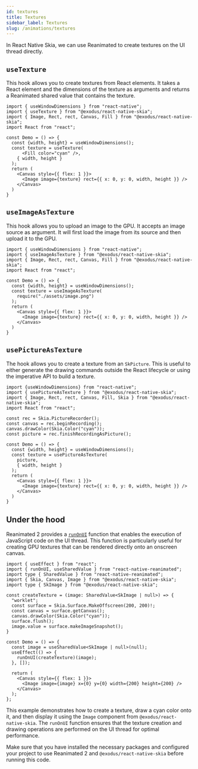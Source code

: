 ```yaml
---
id: textures
title: Textures
sidebar_label: Textures
slug: /animations/textures
---
```


In React Native Skia, we can use Reanimated to create textures on the UI thread directly.

## `useTexture`

This hook allows you to create textures from React elements.
It takes a React element and the dimensions of the texture as arguments and returns a Reanimated shared value that contains the texture.

```tsx twoslash
import { useWindowDimensions } from "react-native";
import { useTexture } from "@exodus/react-native-skia";
import { Image, Rect, rect, Canvas, Fill } from "@exodus/react-native-skia";
import React from "react";

const Demo = () => {
  const {width, height} = useWindowDimensions();
  const texture = useTexture(
      <Fill color="cyan" />,
    { width, height }
  );
  return (
    <Canvas style={{ flex: 1 }}>
      <Image image={texture} rect={{ x: 0, y: 0, width, height }} />
    </Canvas>
  )
}
```

## `useImageAsTexture`

This hook allows you to upload an image to the GPU.
It accepts an image source as argument.
It will first load the image from its source and then upload it to the GPU.

```tsx twoslash
import { useWindowDimensions } from "react-native";
import { useImageAsTexture } from "@exodus/react-native-skia";
import { Image, Rect, rect, Canvas, Fill } from "@exodus/react-native-skia";
import React from "react";

const Demo = () => {
  const {width, height} = useWindowDimensions();
  const texture = useImageAsTexture(
    require("./assets/image.png")
  );
  return (
    <Canvas style={{ flex: 1 }}>
      <Image image={texture} rect={{ x: 0, y: 0, width, height }} />
    </Canvas>
  )
}
```

## `usePictureAsTexture`

The hook allows you to create a texture from an `SkPicture`.
This is useful to either generate the drawing commands outside the React lifecycle or using the imperative API to build a texture.

```tsx twoslash
import {useWindowDimensions} from "react-native";
import { usePictureAsTexture } from "@exodus/react-native-skia";
import { Image, Rect, rect, Canvas, Fill, Skia } from "@exodus/react-native-skia";
import React from "react";

const rec = Skia.PictureRecorder();
const canvas = rec.beginRecording();
canvas.drawColor(Skia.Color("cyan"));
const picture = rec.finishRecordingAsPicture();

const Demo = () => {
  const {width, height} = useWindowDimensions();
  const texture = usePictureAsTexture(
    picture,
    { width, height }
  );
  return (
    <Canvas style={{ flex: 1 }}>
      <Image image={texture} rect={{ x: 0, y: 0, width, height }} />
    </Canvas>
  )
}
```

## Under the hood

Reanimated 2 provides a [`runOnUI`](https://docs.swmansion.com/react-native-reanimated/docs/threading/runOnUI) function that enables the execution of JavaScript code on the UI thread. This function is particularly useful for creating GPU textures that can be rendered directly onto an onscreen canvas.

```tsx twoslash
import { useEffect } from "react";
import { runOnUI, useSharedValue } from "react-native-reanimated";
import type { SharedValue } from "react-native-reanimated";
import { Skia, Canvas, Image } from "@exodus/react-native-skia";
import type { SkImage } from "@exodus/react-native-skia";

const createTexture = (image: SharedValue<SkImage | null>) => {
  "worklet";
  const surface = Skia.Surface.MakeOffscreen(200, 200)!;
  const canvas = surface.getCanvas();
  canvas.drawColor(Skia.Color("cyan"));
  surface.flush();
  image.value = surface.makeImageSnapshot();
}

const Demo = () => {
  const image = useSharedValue<SkImage | null>(null);
  useEffect(() => {
    runOnUI(createTexture)(image);
  }, []);
  
  return (
    <Canvas style={{ flex: 1 }}>
      <Image image={image} x={0} y={0} width={200} height={200} />
    </Canvas>
  );
};
```

This example demonstrates how to create a texture, draw a cyan color onto it, and then display it using the `Image` component from `@exodus/react-native-skia`. The `runOnUI` function ensures that the texture creation and drawing operations are performed on the UI thread for optimal performance.

Make sure that you have installed the necessary packages and configured your project to use Reanimated 2 and `@exodus/react-native-skia` before running this code.
